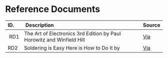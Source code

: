 # Reference Documents

| ID. | Description | Source |
| :--- | :--- | :--- |
| RD1 | The Art of Electronics 3rd Edition by Paul Horowitz and Winfield Hill | [Via](https://www.amazon.co.uk/Art-Electronics-Paul-Horowitz/dp/0521809266) |
| RD2 | Soldering is Easy Here is How to Do It by | [Via](http://mightyohm.com/blog/2011/04/soldering-is-easy-comic-book/) |
